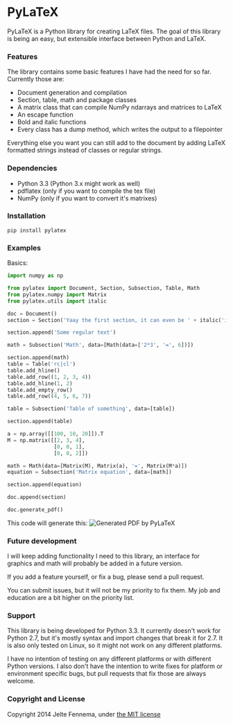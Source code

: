 PyLaTeX
=======

PyLaTeX is a Python library for creating LaTeX files. The goal of this library
is being an easy, but extensible interface between Python and LaTeX.


### Features

The library contains some basic features I have had the need for so far.
Currently those are:

- Document generation and compilation
- Section, table, math and package classes
- A matrix class that can compile NumPy ndarrays and matrices to LaTeX
- An escape function
- Bold and italic functions
- Every class has a dump method, which writes the output to a filepointer

Everything else you want you can still add to the document by adding LaTeX
formatted strings instead of classes or regular strings.


### Dependencies

- Python 3.3 (Python 3.x might work as well)
- pdflatex (only if you want to compile the tex file)
- NumPy (only if you want to convert it's matrixes)


### Installation
`pip install pylatex`


### Examples

Basics:

```python
import numpy as np

from pylatex import Document, Section, Subsection, Table, Math
from pylatex.numpy import Matrix
from pylatex.utils import italic

doc = Document()
section = Section('Yaay the first section, it can even be ' + italic('italic'))

section.append('Some regular text')

math = Subsection('Math', data=[Math(data=['2*3', '=', 6])])

section.append(math)
table = Table('rc|cl')
table.add_hline()
table.add_row((1, 2, 3, 4))
table.add_hline(1, 2)
table.add_empty_row()
table.add_row((4, 5, 6, 7))

table = Subsection('Table of something', data=[table])

section.append(table)

a = np.array([[100, 10, 20]]).T
M = np.matrix([[2, 3, 4],
               [0, 0, 1],
               [0, 0, 2]])

math = Math(data=[Matrix(M), Matrix(a), '=', Matrix(M*a)])
equation = Subsection('Matrix equation', data=[math])

section.append(equation)

doc.append(section)

doc.generate_pdf()
```

This code will generate this:
![Generated PDF by PyLaTeX](https://raw.github.com/JelteF/PyLaTeX/master/docs/static/screenshot.png)


### Future development

I will keep adding functionality I need to this library, an interface for
graphics and math will probably be added in a future version.

If you add a feature yourself, or fix a bug, please send a pull request.

You can submit issues, but it will not be my priority to fix them. My job and
education are a bit higher on the priority list.


### Support

This library is being developed for Python 3.3. It currently doesn't work for
Python 2.7, but it's mostly syntax and import changes that break it for 2.7.
It is also only tested on Linux, so it might not work on any different
platforms.

I have no intention of testing on any different platforms or with different
Python versions. I also don't have the intention to write fixes for platform or
environment specific bugs, but pull requests that fix those are always welcome.


### Copyright and License

Copyright 2014 Jelte Fennema, under [the MIT
license](https://github.com/JelteF/PyLaTeX/blob/master/LICENSE)
